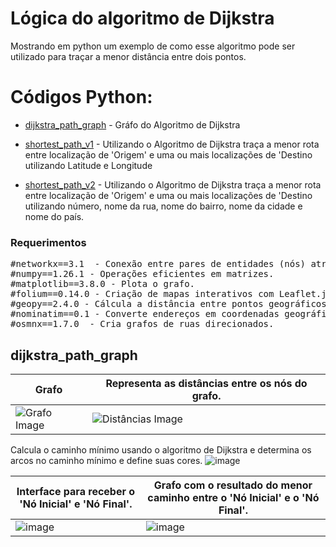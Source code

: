 # Lógica do algoritmo de Dijkstra

Mostrando em python um exemplo de como esse algoritmo pode ser utilizado para traçar a menor distância entre dois pontos.

# Códigos Python:
- [dijkstra_path_graph](https://github.com/BonathanRJ/TCC---Programa-de-Rotas/blob/main/project_python_v1/dijkstra_path_graph.py) - Gráfo do Algoritmo de Dijkstra

- [shortest_path_v1](https://github.com/BonathanRJ/TCC---Programa-de-Rotas/blob/main/project_python_v1/shortest_path_v1.py) - Utilizando o Algoritmo de Dijkstra traça a menor rota entre localização de 'Origem' e uma ou mais localizações de 'Destino utilizando Latitude e Longitude

- [shortest_path_v2](https://github.com/BonathanRJ/TCC---Programa-de-Rotas/blob/main/project_python_v1/shortest_path_v2.py) - Utilizando o Algoritmo de Dijkstra traça a menor rota entre localização de 'Origem' e uma ou mais localizações de 'Destino utilizando número, nome da rua, nome do bairro, nome da cidade e nome do país.


### Requerimentos

<pre>
#networkx==3.1  - Conexão entre pares de entidades (nós) através de arestas.
#numpy==1.26.1 - Operações eficientes em matrizes.
#matplotlib==3.8.0 - Plota o grafo.
#folium==0.14.0 - Criação de mapas interativos com Leaflet.js.
#geopy==2.4.0 - Cálcula a distância entre pontos geográficos.
#nominatim==0.1 - Converte endereços em coordenadas geográficas.
#osmnx==1.7.0  - Cria grafos de ruas direcionados.
</pre>   


## dijkstra_path_graph

| Grafo                                                                                                                                    | Representa as distâncias entre os nós do grafo.                                                                                               |
|------------------------------------------------------------------------------------------------------------------------------------------|-----------------------------------------------------------------------------------------------------------------------------------------------|
| <img src="https://github.com/BonathanRJ/TCC---Programa-de-Rotas/assets/97456370/d7a5c054-25c6-4d1e-8a20-7f624bb70a2c" alt="Grafo Image"> | <img src="https://github.com/BonathanRJ/TCC---Programa-de-Rotas/assets/97456370/cbb7d391-e41f-4176-a587-bc3b0c9a788c" alt="Distâncias Image"> |

Calcula o caminho mínimo usando o algoritmo de Dijkstra e determina os arcos no caminho mínimo e define suas cores.
![image](https://github.com/BonathanRJ/TCC---Programa-de-Rotas/assets/97456370/8527ba07-ae5c-4118-96eb-65547840cd93)

| Interface para receber o 'Nó Inicial' e 'Nó Final'.                                                                  | Grafo com o resultado do menor caminho entre o 'Nó Inicial' e o 'Nó Final'.                                          |
|----------------------------------------------------------------------------------------------------------------------|----------------------------------------------------------------------------------------------------------------------|
| ![image](https://github.com/BonathanRJ/TCC---Programa-de-Rotas/assets/97456370/05172cc6-4307-4950-929e-d6435b0579df) | ![image](https://github.com/BonathanRJ/TCC---Programa-de-Rotas/assets/97456370/118b02fe-467b-4453-8563-eb24505077fb) |
